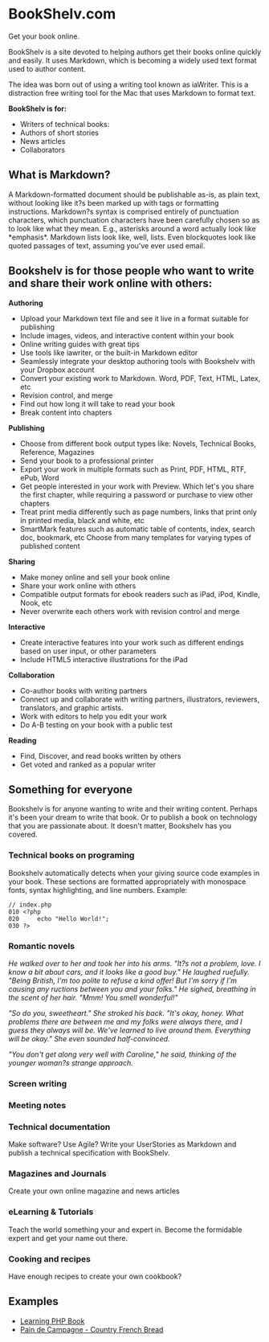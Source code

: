 # BookShelv.com
Get your book online.

BookShelv is a site devoted to helping authors get their books online quickly and easily. It uses Markdown, which is becoming a widely used text format used to author content.

The idea was born out of using a writing tool known as iaWriter. This is a distraction free writing tool for the Mac that uses Markdown to format text. 

**BookShelv is for:**

- Writers of technical books:
- Authors of short stories
- News articles
- Collaborators

## What is Markdown?
A Markdown-formatted document should be publishable as-is, as plain text, without looking like it?s been marked up with tags or formatting instructions. Markdown?s syntax is comprised entirely of punctuation characters, which punctuation characters have been carefully chosen so as to look like what they mean. E.g., asterisks around a word actually look like \*emphasis\*. Markdown lists look like, well, lists. Even blockquotes look like quoted passages of text, assuming you've ever used email.

## Bookshelv is for those people who want to write and share their work online with others:

**Authoring**

- Upload your Markdown text file and see it live in a format suitable for publishing
- Include images, videos, and interactive content within your book
- Online writing guides with great tips
- Use tools like iawriter, or the built-in Markdown editor
- Seamlessly integrate your desktop authoring tools with Bookshelv with your Dropbox account
- Convert your existing work to Markdown. Word, PDF, Text, HTML, Latex, etc
- Revision control, and merge
- Find out how long it will take to read your book
- Break content into chapters

**Publishing**

- Choose from different book output types like: Novels, Technical Books, Reference, Magazines
- Send your book to a professional printer
- Export your work in multiple formats such as Print, PDF, HTML, RTF, ePub, Word
- Get people interested in your work with Preview. Which let's you share the first chapter, while requiring a password or purchase to view other chapters
- Treat print media differently such as page numbers, links that print only in printed media, black and white, etc
- SmartMark features such as automatic table of contents, index, search doc, bookmark, etc
Choose from many templates for varying types of published content

**Sharing**

- Make money online and sell your book online
- Share your work online with others
- Compatible output formats for ebook readers such as iPad, iPod, Kindle, Nook, etc
- Never overwrite each others work with revision control and merge

**Interactive**

- Create interactive features into your work such as different endings based on user input, or other parameters
- Include HTML5 interactive illustrations for the iPad

**Collaboration**

- Co-author books with writing partners
- Connect up and collaborate with writing partners, illustrators, reviewers, translators, and graphic artists.
- Work with editors to help you edit your work
- Do A-B testing on your book with a public test

**Reading**

- Find, Discover, and read books written by others
- Get voted and ranked as a popular writer

## Something for everyone
Bookshelv is for anyone wanting to write and their writing content. Perhaps it's been your dream to write that book. Or to publish a book on technology that you are passionate about. It doesn't matter, Bookshelv has you covered.

### Technical books on programing
Bookshelv automatically detects when your giving source code examples in your book. These sections are formatted appropriately with monospace fonts, syntax highlighting, and line numbers. Example:

	// index.php
	010 <?php
	020 	echo "Hello World!";
	030 ?>

### Romantic novels
*He walked over to her and took her into his arms. "It?s not a problem, love. I know a bit about cars, and it looks like a good buy." He laughed ruefully. "Being British, I'm too polite to refuse a kind offer! But I'm sorry if I'm causing any ructions between you and your folks." He sighed, breathing in the scent of her hair. "Mmm! You smell wonderful!"*

*"So do you, sweetheart." She stroked his back. "It's okay, honey. What problems there are between me and my folks were always there, and I guess they always will be. We've learned to live around them. Everything will be okay." She even sounded half-convinced.*

*"You don't get along very well with Caroline," he said, thinking of the younger woman?s strange approach.*

### Screen writing

### Meeting notes

### Technical documentation
Make software? Use Agile? Write your UserStories as Markdown and publish a technical specification with BookShelv.

### Magazines and Journals
Create your own online magazine and news articles

### eLearning & Tutorials
Teach the world something your and expert in. Become the formidable expert and get your name out there.

### Cooking and recipes
Have enough recipes to create your own cookbook?

## Examples

- [Learning PHP Book](http://bostonphp.org/phpbook/books/read/learningphp)
- [Pain de Campagne - Country French Bread](http://bostonphp.org/phpbook/books/read/recipe)
